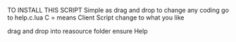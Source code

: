TO INSTALL THIS SCRIPT Simple as drag and drop to change any coding go to help.c.lua  C = means Client Script change to what you like 

drag and drop into reasource folder 
ensure Help 
